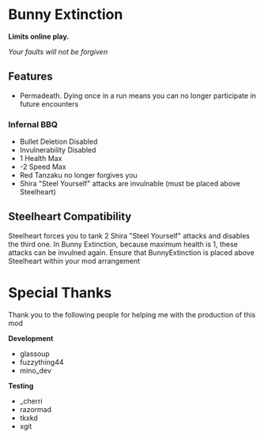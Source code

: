 # Bunny Extinction

**Limits online play.**

*Your faults will not be forgiven*

## Features
- Permadeath. Dying once in a run means you can no longer participate in future encounters

### Infernal BBQ
- Bullet Deletion Disabled
- Invulnerability Disabled
- 1 Health Max
- -2 Speed Max
- Red Tanzaku no longer forgives you
- Shira "Steel Yourself" attacks are invulnable (must be placed above Steelheart)

## Steelheart Compatibility
Steelheart forces you to tank 2 Shira "Steel Yourself" attacks and disables the third one.
In Bunny Extinction, because maximum health is 1, these attacks can be invulned again.
Ensure that BunnyExtinction is placed above Steelheart within your mod arrangement

# Special Thanks
Thank you to the following people for helping me with the production of this mod

**Development**
- glassoup
- fuzzything44
- mino_dev

**Testing**
- _cherri
- razormad
- tkxkd
- xgit
